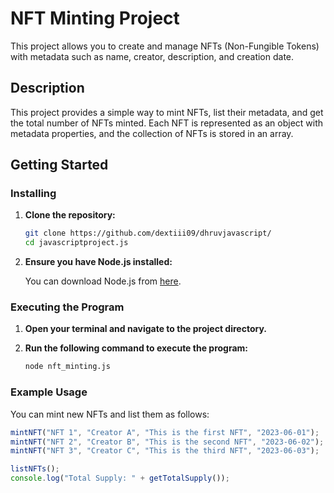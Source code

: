 # NFT Minting Project

This project allows you to create and manage NFTs (Non-Fungible Tokens) with metadata such as name, creator, description, and creation date.

## Description

This project provides a simple way to mint NFTs, list their metadata, and get the total number of NFTs minted. Each NFT is represented as an object with metadata properties, and the collection of NFTs is stored in an array.

## Getting Started

### Installing

1. **Clone the repository:**

    ```bash
    git clone https://github.com/dextiii09/dhruvjavascript/
    cd javascriptproject.js
    ```

2. **Ensure you have Node.js installed:**
   
    You can download Node.js from [here](https://nodejs.org/).

### Executing the Program

1. **Open your terminal and navigate to the project directory.**
2. **Run the following command to execute the program:**

    ```bash
    node nft_minting.js
    ```

### Example Usage

You can mint new NFTs and list them as follows:

```javascript
mintNFT("NFT 1", "Creator A", "This is the first NFT", "2023-06-01");
mintNFT("NFT 2", "Creator B", "This is the second NFT", "2023-06-02");
mintNFT("NFT 3", "Creator C", "This is the third NFT", "2023-06-03");

listNFTs();
console.log("Total Supply: " + getTotalSupply());
